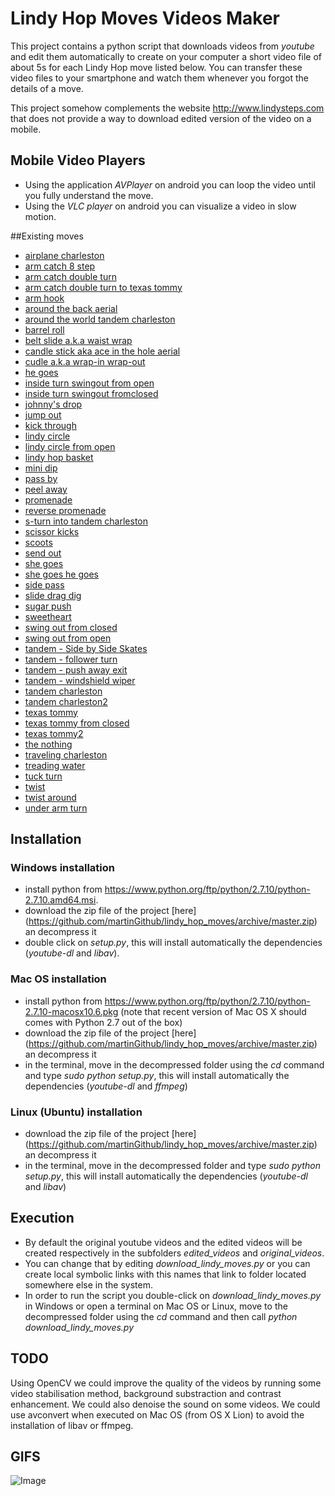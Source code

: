 # Lindy Hop Moves Videos Maker
This project contains a python script that downloads videos from *youtube* and edit them automatically to create on your computer a short video file of about 5s for each Lindy Hop move listed below. You can transfer these video files to your smartphone and watch them whenever you forgot the details of a move.

This project somehow complements the website http://www.lindysteps.com that does not provide a way to download edited version of the video on a mobile.

## Mobile Video Players 

* Using the application *AVPlayer* on android you can loop the video until you fully understand the move.
* Using the *VLC player* on android you can visualize a video in slow motion.

##Existing moves

* [airplane charleston ](https://www.yourepeat.com/watch/?v=-eQaOZXJdkA&start_at=19&end_at=30)
* [arm catch 8 step](https://www.yourepeat.com/watch/?v=HYcuxW5_ilg&start_at=25&end_at=31)
* [arm catch double turn](https://www.yourepeat.com/watch/?v=HYcuxW5_ilg&start_at=32&end_at=38)
* [arm catch double turn to texas tommy ](https://www.yourepeat.com/watch/?v=HYcuxW5_ilg&start_at=63&end_at=72)
* [arm hook](https://www.yourepeat.com/watch/?v=JwkFqwdFbNI&start_at=8&end_at=14)
* [around the back aerial](https://www.yourepeat.com/watch/?v=h9s05OCKfFs&start_at=1&end_at=6)
* [around the world tandem charleston](https://www.yourepeat.com/watch/?v=anNXA6YZ3Ug&start_at=77&end_at=83)
* [barrel roll](https://www.yourepeat.com/watch/?v=mLkkUDXE65Y&start_at=21&end_at=26)
* [belt slide a.k.a waist wrap](https://www.yourepeat.com/watch/?v=USXmK5QXwCc&start_at=56&end_at=60)
* [candle stick aka ace in the hole aerial](https://www.yourepeat.com/watch/?v=n0Me9s2qPEU&start_at=131&end_at=138)
* [cudle a.k.a wrap-in wrap-out](https://www.yourepeat.com/watch/?v=USXmK5QXwCc&start_at=139&end_at=146)
* [he goes](https://www.yourepeat.com/watch/?v=CF0KIsQR6A4&start_at=99&end_at=104)
* [inside turn swingout from open](https://www.yourepeat.com/watch/?v=9XkYi-s5YWw&start_at=101&end_at=107)
* [inside turn swingout fromclosed](https://www.yourepeat.com/watch/?v=TlUwWjbyeN0&start_at=29&end_at=33)
* [johnny's drop](https://www.yourepeat.com/watch/?v=QRb9mO9DTY0&start_at=26&end_at=30)
* [jump out](https://www.yourepeat.com/watch/?v=mLkkUDXE65Y&start_at=113&end_at=120)
* [kick through](https://www.yourepeat.com/watch/?v=dPjS6QVqltk&start_at=107&end_at=120)
* [lindy circle](https://www.yourepeat.com/watch/?v=CF0KIsQR6A4&start_at=145&end_at=150)
* [lindy circle from open](https://www.yourepeat.com/watch/?v=pnWF9Lb7QaU&start_at=87&end_at=94)
* [lindy hop basket](https://www.yourepeat.com/watch/?v=yR-H2MKsOTM&start_at=148&end_at=156)
* [mini dip](https://www.yourepeat.com/watch/?v=WWBWpZQ8ixs&start_at=152&end_at=159)
* [pass by](https://www.yourepeat.com/watch/?v=YIiYOJWo87o&start_at=7&end_at=14)
* [peel away](https://www.yourepeat.com/watch/?v=XsV7uIbozNA&start_at=74&end_at=79)
* [promenade](https://www.yourepeat.com/watch/?v=CF0KIsQR6A4&start_at=109&end_at=114)
* [reverse promenade](https://www.yourepeat.com/watch/?v=CF0KIsQR6A4&start_at=116&end_at=121)
* [s-turn into tandem charleston](https://www.yourepeat.com/watch/?v=5MEfGPNf3nE&start_at=33&end_at=43)
* [scissor kicks](https://www.yourepeat.com/watch/?v=Hk3ICwPsgbU&start_at=48&end_at=54)
* [scoots](https://www.yourepeat.com/watch/?v=HYcuxW5_ilg&start_at=31&end_at=41)
* [send out](https://www.yourepeat.com/watch/?v=EHubFEiS4tk&start_at=305&end_at=310)
* [she goes](https://www.yourepeat.com/watch/?v=rbxqTcKj2U8&start_at=21&end_at=27)
* [she goes he goes](https://www.yourepeat.com/watch/?v=91FZSR9wQKk&start_at=55&end_at=61)
* [side pass](https://www.yourepeat.com/watch/?v=bv_Xsyy3uAY&start_at=58&end_at=64)
* [slide drag dig](https://www.yourepeat.com/watch/?v=mLkkUDXE65Y&start_at=140&end_at=146)
* [sugar push](https://www.yourepeat.com/watch/?v=KJGrzuTPj2o&start_at=92&end_at=97)
* [sweetheart](https://www.yourepeat.com/watch/?v=cjQIwvnfI3Q&start_at=141&end_at=149)
* [swing out from closed](https://www.yourepeat.com/watch/?v=YSnlHV_GCA0&start_at=60&end_at=64)
* [swing out from open](https://www.yourepeat.com/watch/?v=YSnlHV_GCA0&start_at=67&end_at=71)
* [tandem - Side by Side Skates](https://www.yourepeat.com/watch/?v=gnfTt8eqHgQ&start_at=34&end_at=47)
* [tandem - follower turn](https://www.yourepeat.com/watch/?v=jU0NWSu2x0o&start_at=49&end_at=57)
* [tandem - push away exit](https://www.yourepeat.com/watch/?v=jU0NWSu2x0o&start_at=59&end_at=67)
* [tandem - windshield wiper](https://www.yourepeat.com/watch/?v=jU0NWSu2x0o&start_at=35&end_at=46)
* [tandem charleston](https://www.yourepeat.com/watch/?v=hlkp-XMeQOM&start_at=65&end_at=82)
* [tandem charleston2](https://www.yourepeat.com/watch/?v=jU0NWSu2x0o&start_at=28&end_at=37)
* [texas tommy](https://www.yourepeat.com/watch/?v=YSnlHV_GCA0&start_at=84&end_at=89)
* [texas tommy from closed](https://www.yourepeat.com/watch/?v=GzyQldsVDb0&start_at=15&end_at=21)
* [texas tommy2](https://www.yourepeat.com/watch/?v=U9PJO-Keu-M&start_at=64&end_at=71)
* [the nothing](https://www.yourepeat.com/watch/?v=rfUdoXikhMc&start_at=17&end_at=21)
* [traveling charleston](https://www.yourepeat.com/watch/?v=aoMux5a-32c&start_at=21&end_at=34)
* [treading water](https://www.yourepeat.com/watch/?v=rbxqTcKj2U8&start_at=33&end_at=39)
* [tuck turn](https://www.yourepeat.com/watch/?v=uDARWpHsF-Y&start_at=150&end_at=154)
* [twist](https://www.yourepeat.com/watch/?v=ZHdXSX0pbp4&start_at=21&end_at=29)
* [twist around](https://www.yourepeat.com/watch/?v=Dt4DYHQ-yYE&start_at=51&end_at=60)
* [under arm turn](https://www.yourepeat.com/watch/?v=uDARWpHsF-Y&start_at=117&end_at=121)

## Installation

### Windows installation

* install python from https://www.python.org/ftp/python/2.7.10/python-2.7.10.amd64.msi.
* download the zip file of the project [here] (https://github.com/martinGithub/lindy_hop_moves/archive/master.zip) an decompress it 
* double click on *setup.py*, this will install automatically the dependencies (*youtube-dl* and *libav*). 

### Mac OS installation

* install python from https://www.python.org/ftp/python/2.7.10/python-2.7.10-macosx10.6.pkg (note that recent version of Mac OS X should comes with Python 2.7 out of the box)
* download the zip file of the project [here] (https://github.com/martinGithub/lindy_hop_moves/archive/master.zip) an decompress it 
* in the terminal, move in the decompressed folder using the *cd* command and type *sudo python setup.py*, this will install automatically the dependencies (*youtube-dl* and *ffmpeg*)
 

### Linux (Ubuntu) installation 

* download the zip file of the project [here] (https://github.com/martinGithub/lindy_hop_moves/archive/master.zip) an decompress it 
* in the terminal, move in the decompressed folder and type *sudo python setup.py*, this will install automatically the dependencies (*youtube-dl* and *libav*)

## Execution

* By default the original youtube videos and the edited videos will be created respectively in the subfolders *edited_videos* and *original_videos*.
* You can change that by editing *download_lindy_moves.py* or you can create local symbolic links with this names that link to folder located somewhere else in the system.
* In order to run the script you double-click on *download_lindy_moves.py* in Windows or open a terminal on Mac OS or Linux, move to the decompressed folder using the *cd* command and then call *python download_lindy_moves.py* 

## TODO

Using OpenCV we could improve the quality of the videos by running some video stabilisation method, background substraction and contrast enhancement.
We could also denoise the sound on some videos.
We could use avconvert when executed on Mac OS (from OS X Lion) to avoid the installation of libav or ffmpeg.

## GIFS


![Image](http://cdn.yourepeat.com/media/gif/002/499/901/1c9742f5c51469acb193029dcdf6e58e.gif?raw=true)













